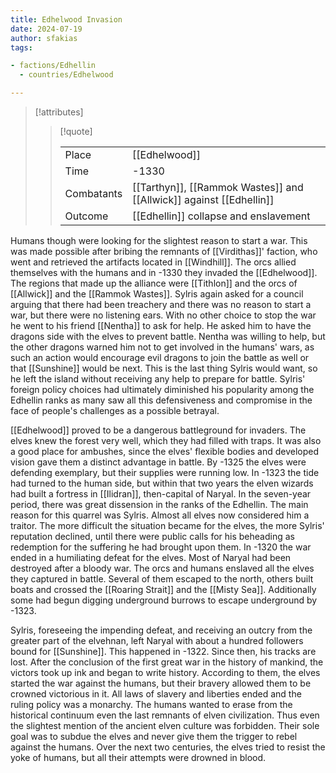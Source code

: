 ```yaml
---
title: Edhelwood Invasion
date: 2024-07-19
author: sfakias
tags:

- factions/Edhellin
  - countries/Edhelwood

---
```

> [!attributes]
> 
> > [!quote]
> >
> > | | |
> > | --- | --- |
> > | Place | [[Edhelwood]]|
> > | Time | -1330 |
> > | Combatants | [[Tarthyn]], [[Rammok Wastes]] and [[Allwick]] against [[Edhellin]] |
> > | Outcome | [[Edhellin]] collapse and enslavement |

Humans though were looking for the slightest reason to start a war. This was made possible after bribing the remnants of [[Virdithas]]' faction, who went and retrieved the artifacts located in [[Windhill]]. The orcs allied themselves with the humans and in -1330 they invaded the [[Edhelwood]]. The regions that made up the alliance were [[Tithlon]] and the orcs of [[Allwick]] and the [[Rammok Wastes]]. Sylris again asked for a council arguing that there had been treachery and there was no reason to start a war, but there were no listening ears. With no other choice to stop the war he went to his friend [[Nentha]] to ask for help. He asked him to have the dragons side with the elves to prevent battle. Nentha was willing to help, but the other dragons warned him not to get involved in the humans' wars, as such an action would encourage evil dragons to join the battle as well or that [[Sunshine]] would be next. This is the last thing Sylris would want, so he left the island without receiving any help to prepare for battle.  Sylris' foreign policy choices had ultimately diminished his popularity among the Edhellin ranks as many saw all this defensiveness and compromise in the face of people's challenges as a possible betrayal.

[[Edhelwood]] proved to be a dangerous battleground for invaders. The elves knew the forest very well, which they had filled with traps. It was also a good place for ambushes, since the elves' flexible bodies and developed vision gave them a distinct advantage in battle. By -1325 the elves were defending exemplary, but their supplies were running low. In -1323 the tide had turned to the human side, but within that two years the elven wizards had built a fortress in [[Ilidran]], then-capital of Naryal. In the seven-year period, there was great dissension in the ranks of the Edhellin. The main reason for this quarrel was Sylris. Almost all elves now considered him a traitor. The more difficult the situation became for the elves, the more Sylris' reputation declined, until there were public calls for his beheading as redemption for the suffering he had brought upon them. In -1320 the war ended in a humiliating defeat for the elves. Most of Naryal had been destroyed after a bloody war. The orcs and humans enslaved all the elves they captured in battle. Several of them escaped to the north, others built boats and crossed the [[Roaring Strait]] and the [[Misty Sea]]. Additionally some had begun digging underground burrows to escape underground by -1323.

Sylris, foreseeing the impending defeat, and receiving an outcry from the greater part of the elvehnan, left Naryal with about a hundred followers bound for [[Sunshine]]. This happened in -1322. Since then, his tracks are lost. After the conclusion of the first great war in the history of mankind, the victors took up ink and began to write history. According to them, the elves started the war against the humans, but their bravery allowed them to be crowned victorious in it. All laws of slavery and liberties ended and the ruling policy was a monarchy. The humans wanted to erase from the historical continuum even the last remnants of elven civilization. Thus even the slightest mention of the ancient elven culture was forbidden. Their sole goal was to subdue the elves and never give them the trigger to rebel against the humans. Over the next two centuries, the elves tried to resist the yoke of humans, but all their attempts were drowned in blood.